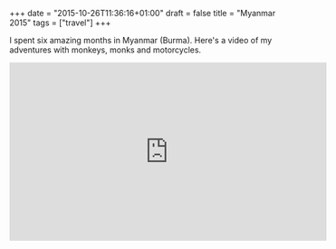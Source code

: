 +++
date = "2015-10-26T11:36:16+01:00"
draft = false
title = "Myanmar 2015"
tags = ["travel"]
+++

I spent six amazing months in Myanmar (Burma). Here's a video of my adventures with monkeys, monks and motorcycles.

<iframe width="560" height="315" src="https://www.youtube.com/embed/xHCn4agi1Qw" frameborder="0" allowfullscreen></iframe>